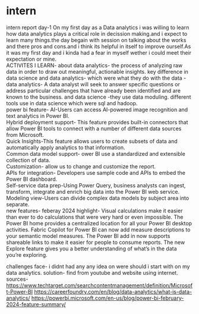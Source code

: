 # intern
intern report
day-1
On my first day as a Data analytics  i was willing to learn how data analytics plays a critical role in decission making.and i expect to learn many things.the day begain with session on talking about the works and there pros and cons.and i think its helpful in itself to improve ourself.As it was my first day and i kinda had a fear in myself wether i could meet their expectation or mine. <br>
ACTIVITES I LEARN-
about data analytics- the process of analyzing raw data in order to draw out meaningful, actionable insights.
key difference in data science and data analytics- which were  what they do with the data - data analytics- A data analyst will seek to answer specific questions or address particular challenges that have already been identified and are known to the business.
and data science -they use data moduling.
different tools use in data science which were sql and hadoop.<br>
power bi feature-
AI-Users can access AI-powered image recognition and text analytics in Power BI.<br>
Hybrid deployment support- This feature provides built-in connectors that allow Power BI tools to connect with a number of different data sources from Microsoft.<br>
Quick Insights-This feature allows users to create subsets of data and automatically apply analytics to that information.<br>
Common data model support- ower BI use a standardized and extensible collection of data.<br>
Customization- allow us to change and customize the report.<br>
APIs for integration- Developers use sample code and APIs to embed the Power BI dashboard.<br>
Self-service data prep-Using Power Query, business analysts can ingest, transform, integrate and enrich big data into the Power BI web service.<br>
Modeling view-Users can divide complex data models by subject area into separate.<br>
new features- feberay 2024 highlight-
Visual calculations make it easier than ever to do calculations that were very hard or even impossible.
The Power BI home provides a centralized location for all your Power BI desktop activities.
Fabric Copilot for Power BI can now add measure descriptions to your semantic model measures.
The Power BI add in now supports shareable links to make it easier for people to consume reports.
The new Explore feature gives you a better understanding of what’s in the data you’re exploring.<br>


challenges face-
i didnt had any any idea on were should i start with on my data analytics.
solution-
find from youtube and website using internet.
sources-
https://www.techtarget.com/searchcontentmanagement/definition/Microsoft-Power-BI
https://careerfoundry.com/en/blog/data-analytics/what-is-data-analytics/
https://powerbi.microsoft.com/en-us/blog/power-bi-february-2024-feature-summary/
<br>
